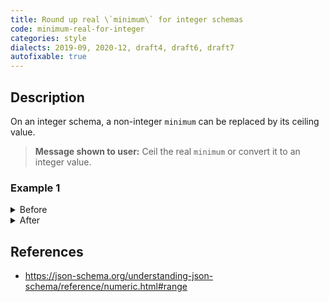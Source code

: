```yaml
---
title: Round up real \`minimum\` for integer schemas
code: minimum-real-for-integer
categories: style
dialects: 2019-09, 2020-12, draft4, draft6, draft7
autofixable: true
---
```


## Description
On an integer schema, a non-integer `minimum` can be replaced by its ceiling value.

> **Message shown to user:**
> Ceil the real `minimum` or convert it to an integer value.

### Example 1
<details><summary>Before</summary>

```json
{
  "type": "integer",
  "minimum": 3.2
}
```
</details>

<details><summary>After</summary>

```json
{
  "type": "integer",
  "minimum": 4
}
```
</details>

## References
* <https://json-schema.org/understanding-json-schema/reference/numeric.html#range>
